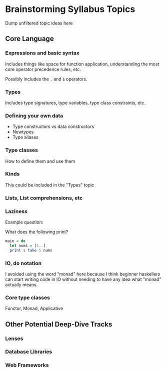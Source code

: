 # Brainstorming Syllabus Topics

Dump unfiltered topic ideas here

## Core Language

### Expressions and basic syntax

Includes things like space for function application, understanding the most core operator precedence rules, etc.

Possibly includes the `.` and `$` operators.

### Types

Includes type signatures, type variables, type class constraints, etc.

### Defining your own data

* Type constructors vs data constructors
* Newtypes
* Type aliases

### Type classes

How to define them and use them

### Kinds

This could be included in the "Types" topic

### Lists, List comprehensions, etc

### Laziness

Example question:

What does the following print?

```haskell
main = do
  let nums = [1..]
  print $ take 5 nums
```

### IO, do notation

I avoided using the word "monad" here because I think beginner haskellers can
start writing code in IO without needing to have any idea what "monad" actually
means.

### Core type classes

Functor, Monad, Applicative

## Other Potential Deep-Dive Tracks

### Lenses

### Database Libraries

### Web Frameworks
